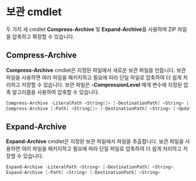 # <a name="archive-cmdlets"></a>보관 cmdlet

두 가지 새 cmdlet **Compress-Archive** 및 **Expand-Archive**를 사용하여 ZIP 파일을 압축하고 확장할 수 있습니다.

## <a name="compress-archive"></a>Compress-Archive
**Compress-Archive** cmdlet은 지정된 파일에서 새로운 보관 파일을 만듭니다. 보관 파일을 사용하면 여러 파일을 패키지하고 필요에 따라 단일 파일로 압축하여 더 쉽게 처리하고 저장할 수 있습니다. 보관 파일은 **-CompressionLevel** 매개 변수에 지정된 압축 알고리즘을 사용하여 압축할 수 있습니다.
```PowerShell
Compress-Archive -LiteralPath <String[]> [-DestinationPath] <String> [-Update] [-CompressionLevel <Microsoft.PowerShell.Commands.CompressionLevel>] 
Compress-Archive [-Path] <String[]> [-DestinationPath] <String> [-Update] [-CompressionLevel <Microsoft.PowerShell.Commands.CompressionLevel>]
```

## <a name="expand-archive"></a>Expand-Archive
**Expand-Archive** cmdlet은 지정된 보관 파일에서 파일을 추출합니다. 보관 파일을 사용하면 여러 파일을 패키지하고 필요에 따라 단일 파일로 압축하여 더 쉽게 처리하고 저장할 수 있습니다.
```PowerShell
Expand-Archive -LiteralPath <String> [-DestinationPath] <String>
Expand-Archive [-Path] <String> [-DestinationPath] <String>
```
